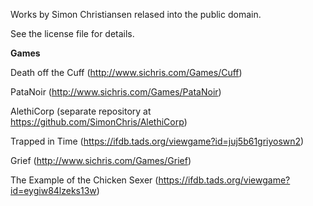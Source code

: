 Works by Simon Christiansen relased into the public domain. 

See the license file for details.

<b>Games</b>

Death off the Cuff (http://www.sichris.com/Games/Cuff)

PataNoir (http://www.sichris.com/Games/PataNoir)

AlethiCorp (separate repository at https://github.com/SimonChris/AlethiCorp)

Trapped in Time (https://ifdb.tads.org/viewgame?id=juj5b61griyoswn2)

Grief (http://www.sichris.com/Games/Grief)

The Example of the Chicken Sexer (https://ifdb.tads.org/viewgame?id=eygiw84lzeks13w)